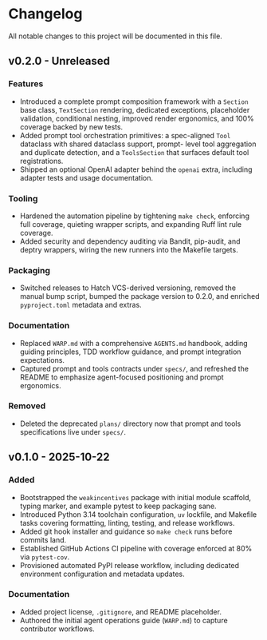 # Changelog

All notable changes to this project will be documented in this file.

## v0.2.0 - Unreleased

### Features
- Introduced a complete prompt composition framework with a `Section` base class, `TextSection` rendering, dedicated
  exceptions, placeholder validation, conditional nesting, improved render ergonomics, and 100% coverage backed by new
  tests.
- Added prompt tool orchestration primitives: a spec-aligned `Tool` dataclass with shared dataclass support, prompt-
  level tool aggregation and duplicate detection, and a `ToolsSection` that surfaces default tool registrations.
- Shipped an optional OpenAI adapter behind the `openai` extra, including adapter tests and usage documentation.

### Tooling
- Hardened the automation pipeline by tightening `make check`, enforcing full coverage, quieting wrapper scripts, and
  expanding Ruff lint rule coverage.
- Added security and dependency auditing via Bandit, pip-audit, and deptry wrappers, wiring the new runners into the
  Makefile targets.

### Packaging
- Switched releases to Hatch VCS-derived versioning, removed the manual bump script, bumped the package version to
  0.2.0, and enriched `pyproject.toml` metadata and extras.

### Documentation
- Replaced `WARP.md` with a comprehensive `AGENTS.md` handbook, adding guiding principles, TDD workflow guidance, and
  prompt integration expectations.
- Captured prompt and tools contracts under `specs/`, and refreshed the README to emphasize agent-focused positioning
  and prompt ergonomics.

### Removed
- Deleted the deprecated `plans/` directory now that prompt and tools specifications live under `specs/`.

## v0.1.0 - 2025-10-22

### Added
- Bootstrapped the `weakincentives` package with initial module scaffold, typing marker, and example pytest to keep
  packaging sane.
- Introduced Python 3.14 toolchain configuration, `uv` lockfile, and Makefile tasks covering formatting, linting,
  testing, and release workflows.
- Added git hook installer and guidance so `make check` runs before commits land.
- Established GitHub Actions CI pipeline with coverage enforced at 80% via `pytest-cov`.
- Provisioned automated PyPI release workflow, including dedicated environment configuration and metadata updates.

### Documentation
- Added project license, `.gitignore`, and README placeholder.
- Authored the initial agent operations guide (`WARP.md`) to capture contributor workflows.
